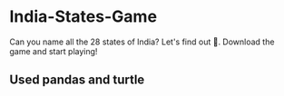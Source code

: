 # India-States-Game
Can you name all the 28 states of India? Let's find out 🙌. Download the game and start playing! 

## Used pandas and turtle
